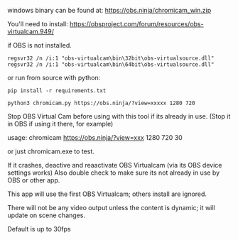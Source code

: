 windows binary can be found at: https://obs.ninja/chromicam_win.zip

You'll need to install: https://obsproject.com/forum/resources/obs-virtualcam.949/

if OBS is not installed.
```
regsvr32 /n /i:1 "obs-virtualcam\bin\32bit\obs-virtualsource.dll"
regsvr32 /n /i:1 "obs-virtualcam\bin\64bit\obs-virtualsource.dll"
```

or run from source with python:

```
pip install -r requirements.txt
```
```
python3 chromicam.py https://obs.ninja/?view=xxxxx 1280 720
```

Stop OBS Virtual Cam before using with this tool if its already in use. 
(Stop it in OBS if using it there, for example)

usage:
chromicam https://obs.ninja/?view=xxx 1280 720 30

or just chromicam.exe to test.

If it crashes, deactive and reaactivate OBS Virtualcam (via its OBS device settings works)
Also double check to make sure its not already in use by OBS or other app.

This app will use the first OBS Virtualcam; others install are ignored.

There will not be any video output unless the content is dynamic; it will update on scene changes.

Default is up to 30fps
